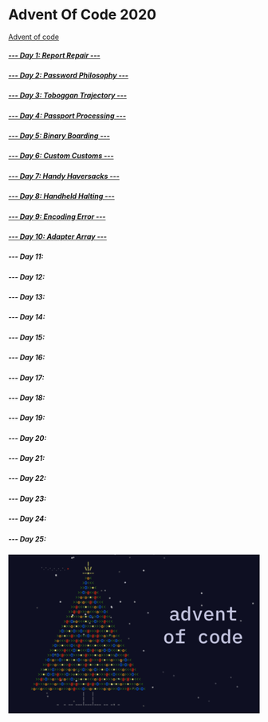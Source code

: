# Advent Of Code 2020

[Advent of code](https://adventofcode.com/)

##### [--- Day 1: Report Repair ---](https://adventofcode.com/2020/day/1)
##### [--- Day 2: Password Philosophy ---](https://adventofcode.com/2020/day/2)
##### [--- Day 3: Toboggan Trajectory ---](https://adventofcode.com/2020/day/3)
##### [--- Day 4: Passport Processing ---](https://adventofcode.com/2020/day/4)
##### [--- Day 5: Binary Boarding ---](https://adventofcode.com/2020/day/5)
##### [--- Day 6: Custom Customs ---](https://adventofcode.com/2020/day/6)
##### [--- Day 7: Handy Haversacks ---](https://adventofcode.com/2020/day/7)
##### [--- Day 8: Handheld Halting ---](https://adventofcode.com/2020/day/8)
##### [--- Day 9: Encoding Error ---](https://adventofcode.com/2020/day/9)
##### [--- Day 10: Adapter Array ---](https://adventofcode.com/2020/day/10)
##### --- Day 11:
##### --- Day 12:
##### --- Day 13:
##### --- Day 14:
##### --- Day 15:
##### --- Day 16:
##### --- Day 17:
##### --- Day 18:
##### --- Day 19:
##### --- Day 20:
##### --- Day 21:
##### --- Day 22:
##### --- Day 23:
##### --- Day 24:
##### --- Day 25:

![alt text](AdventOfCode.png)
